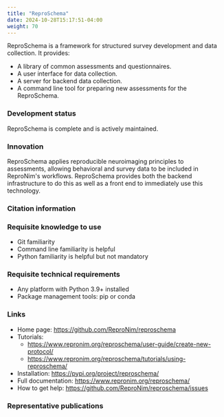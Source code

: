 ```yaml
---
title: "ReproSchema"
date: 2024-10-28T15:17:51-04:00
weight: 70
---
```


ReproSchema is a framework for structured survey development and data collection.  It provides:

- A library of common assessments and questionnaires.
- A user interface for data collection.
- A server for backend data collection.
- A command line tool for preparing new assessments for the ReproSchema.

### Development status

ReproSchema is complete and is actively maintained.

### Innovation

ReproSchema applies reproducible neuroimaging principles to assessments, allowing behavioral and survey data to be included in ReproNim's workflows.  ReproSchema provides both the backend infrastructure to do this as well as a front end to immediately use this technology.

### Citation information

### Requisite knowledge to use

- Git familiarity
- Command line familiarity is helpful
- Python familiarity is helpful but not mandatory

### Requisite technical requirements

- Any platform with Python 3.9+ installed
- Package management tools: pip or conda

### Links

- Home page: https://github.com/ReproNim/reproschema
- Tutorials:
  - https://www.repronim.org/reproschema/user-guide/create-new-protocol/
  - https://www.repronim.org/reproschema/tutorials/using-reproschema/
- Installation: https://pypi.org/project/reproschema/
- Full documentation: https://www.repronim.org/reproschema/
- How to get help: https://github.com/ReproNim/reproschema/issues

### Representative publications
